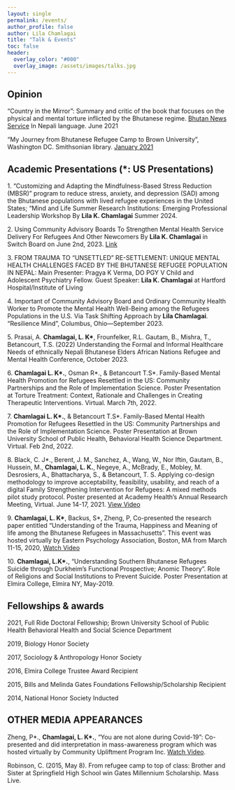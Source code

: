 ```yaml
---
layout: single 
permalink: /events/
author_profile: false
author: Lila Chamlagai
title: "Talk & Events"
toc: false
header:
  overlay_color: "#000"
  overlay_image: /assets/images/talks.jpg
---
```

## Opinion

<p> “Country in the Mirror”: Summary and critic of the book that focuses on the physical and mental torture inflicted by
the Bhutanese regime. <a href="https://www.bhutannewsservice.org">Bhutan News Service</a> In Nepali language. June 2021 </p>
  
<p> “My Journey from Bhutanese Refugee Camp to Brown University”, Washington DC. Smithsonian
library. <a href="https://americanhistory.si.edu/stories-of-2020/story/my-journey-bhutanese-refugee-camp-brown-university">January 2021</a> </p>
  
## Academic Presentations (*: US Presentations)

<p> 1. “Customizing and Adapting the Mindfulness-Based Stress Reduction (MBSR)” program to reduce stress, anxiety, and depression (SAD) among the Bhutanese populations with lived refugee experiences in the United States; “Mind and Life Summer Research Institutions: Emerging Professional Leadership Workshop By <b>Lila K. Chamlagai</b> Summer 2024. </p>

<p> 2. Using Community Advisory Boards To Strengthen Mental Health Service Delivery For Refugees And Other Newcomers By <b>Lila K. Chamlagai</b> in Switch Board on June 2nd, 2023. <a href="https://www.switchboardta.org/resource/using-community-advisory-boards-to-strengthen-mental-health-service-delivery-for-refugees-and-other-newcomers/">Link</a> </p>

<p> 3. FROM TRAUMA TO “UNSETTLED” RE-SETTLEMENT: UNIQUE MENTAL HEALTH CHALLENGES FACED BY THE BHUTANESE REFUGEE POPULATION IN NEPAL: Main Presenter: Pragya K Verma, DO PGY V Child and Adolescent Psychiatry Fellow. Guest Speaker: <b>Lila K. Chamlagai</b> at Hartford Hospital/Institute of Living </p>

<p> 4. Important of Community Advisory Board and Ordinary Community Health Worker to Promote the Mental Health Well-Being among the Refugees Populations in the U.S. Via Task Shifting Approach by <b>Lila Chamlagai</b>. “Resilience Mind”, Columbus, Ohio—September 2023. </p>

<p> 5. Prasai, A. <b>Chamlagai, L. K*</b>, Frounfelker, R.L. Gautam, B., Mishra, T., Betancourt, T.S. (2022) Understanding the Formal and Informal Healthcare Needs of ethnically Nepali Bhutanese Elders African Nations Refugee and Mental Health Conference, October 2023. </p>

<p> 6. <b>Chamlagai L. K*.</b>, Osman R*., &amp; Betancourt T.S*. Family-Based Mental Health Promotion for Refugees Resettled in the US: Community Partnerships and the Role of Implementation Science. Poster Presentation at Torture Treatment: Context, Rationale and Challenges in Creating Therapeutic Interventions. Virtual. March 7th, 2022. </p>

<p> 7. <b>Chamlagai L. K*.</b>, &amp; Betancourt T.S*. Family-Based Mental Health Promotion for Refugees Resettled in the US: Community Partnerships and the Role of Implementation Science. Poster Presentation at Brown University School of Public Health, Behavioral Health Science Department. Virtual. Feb 2nd, 2022. </p>

<p> 8. Black, C. J*., Berent, J. M., Sanchez, A., Wang, W., Nor Iftin, Gautam, B., Hussein, M., <b>Chamlagai, L. K.</b>, Negeye, A., McBrady, E., Mobley, M. Desrosiers, A., Bhattacharya, S., &amp; Betancourt, T. S. Applying co-design methodology to improve acceptability, feasibility, usability, and reach of a digital Family Strengthening Intervention for Refugees: A mixed methods pilot study protocol. Poster presented at Academy Health’s Annual Research Meeting, Virtual. June 14-17, 2021. <a href="https://vimeo.com/558787300">View Video</a> </p>

<p> 9. <b>Chamlagai, L. K*</b>, Backus, S*, Zheng, P, Co-presented the research paper entitled “Understanding of the Trauma, Happiness and Meaning of life among the Bhutanese Refugees in Massachusetts”. This event was hosted virtually by Eastern Psychology Association, Boston, MA from March 11-15, 2020, <a href="https://www.youtube.com/watch?v=0GLm8eyFqps">Watch Video</a> </p>

<p> 10. <b>Chamlagai, L.K*.</b>, “Understanding Southern Bhutanese Refugees Suicide through Durkheim’s Functional Prospective; Anomic Theory”. Role of Religions and Social Institutions to Prevent Suicide. Poster Presentation at Elmira College, Elmira NY, May-2019. </p>


## Fellowships & awards 

<p> 2021, Full Ride Doctoral Fellowship; Brown University School of Public Health Behavioral Health and Social Science Department </p> 

<p> 2019, Biology Honor Society </p>

<p> 2017, Sociology &amp; Anthropology Honor Society </p>

<p> 2016, Elmira College Trustee Award Recipient </p>

<p> 2015, Bills and Melinda Gates Foundations Fellowship/Scholarship Recipient </p>

<p> 2014, National Honor Society Inducted </p>

  

## OTHER MEDIA APPEARANCES 

<p> Zheng, P*., <b>Chamlagai, L. K*.</b>, “You are not alone during Covid-19”: Co-presented and did interpretation in mass-awareness program which was hosted virtually by Community Upliftment Program Inc. <a href="https://www.youtube.com/watch?v=WVwSHJqEoi8&amp;t=21s">Watch Video</a>.</p>
  
<p> Robinson, C. (2015, May 8). From refugee camp to top of class: Brother and Sister at Springfield High School win Gates Millennium Scholarship. Mass Live.</p>
